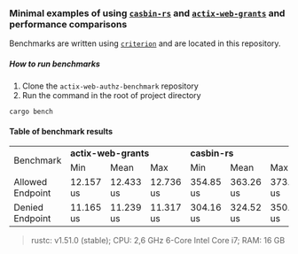 ### Minimal examples of using [`casbin-rs`] and [`actix-web-grants`] and performance comparisons

Benchmarks are written using [`criterion`] and are located in this repository.

##### How to run benchmarks
1. Clone the `actix-web-authz-benchmark` repository
2. Run the command in the root of project directory
```shell
cargo bench
```

#### Table of benchmark results

<table>
    <tr>
      <td rowspan="2">Benchmark</td>
      <td colspan="3"><b>actix-web-grants</b></td>
      <td colspan="3"><b>casbin-rs</b></td>
    </tr>
    <tr>
      <td>Min</td>
      <td>Mean</td>
      <td>Max</td>
      <td>Min</td>
      <td>Mean</td>
      <td>Max</td>
    </tr>
    <tr>
      <td>Allowed Endpoint</td>
      <td>12.157 us</td>
      <td>12.433 us</td>
      <td>12.736 us</td>
      <td>354.85 us</td>
      <td>363.26 us</td>
      <td>373.44 us</td>
    </tr>
    <tr>
      <td>Denied Endpoint</td>
      <td>11.165 us</td>
      <td>11.239 us</td>
      <td>11.317 us</td>
      <td>304.16 us</td>
      <td>324.52 us</td>
      <td>350.22 us</td>
    </tr>
</table>

> rustc: v1.51.0 (stable); CPU: 2,6 GHz 6-Core Intel Core i7; RAM: 16 GB

[`actix-web-grants`]: https://github.com/DDtKey/actix-web-grants
[`casbin-rs`]: https://github.com/casbin-rs/actix-casbin-auth
[`criterion`]: https://github.com/bheisler/criterion.rs

